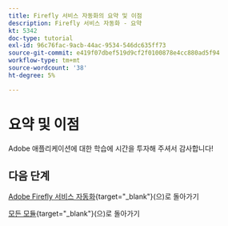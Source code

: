 ```yaml
---
title: Firefly 서비스 자동화의 요약 및 이점
description: Firefly 서비스 자동화 - 요약
kt: 5342
doc-type: tutorial
exl-id: 96c76fac-9acb-44ac-9534-546dc635ff73
source-git-commit: e419f07dbef519d9cf2f0100878e4cc880ad5f94
workflow-type: tm+mt
source-wordcount: '38'
ht-degree: 5%

---
```


# 요약 및 이점

Adobe 애플리케이션에 대한 학습에 시간을 투자해 주셔서 감사합니다!

## 다음 단계

[Adobe Firefly 서비스 자동화](./automation.md){target="_blank"}(으)로 돌아가기

[모든 모듈](./../../../overview.md){target="_blank"}(으)로 돌아가기
